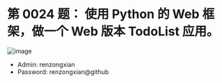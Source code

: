 第 0024 题： 使用 Python 的 Web 框架，做一个 Web 版本 TodoList 应用。
================================================================

![image](https://camo.githubusercontent.com/d6aaa1fd3e238860cb9ce736cc8bdae628117508/687474703a2f2f692e696d6775722e636f6d2f4e4566377a48702e6a7067)

- Admin: renzongxian
- Password: renzongxian@github